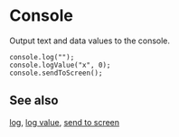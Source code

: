 # Console

Output text and data values to the console.

```cards
console.log("");
console.logValue("x", 0);
console.sendToScreen();
```

## See also

[log](/reference/console/log),
[log value](/reference/console/log-value),
[send to screen](/reference/console/send-to-screen)
